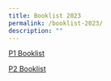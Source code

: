 ```yaml
---
title: Booklist 2023
permalink: /booklist-2023/
description: ""
---
```

[P1 Booklist](/files/P1%20Booklist%202023.pdf)

[P2 Booklist](/files/P2%20Booklist%202023.pdf)
